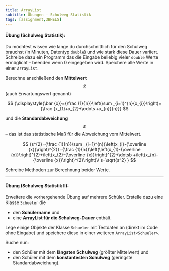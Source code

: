```yaml
---
title: ArrayList
subtitle: Übungen – Schulweg Statistik
tags: [assignment,3BHELS]
---
```


<script src="https://cdn.mathjax.org/mathjax/latest/MathJax.js?config=TeX-AMS-MML_HTMLorMML" type="text/javascript"></script>

#### **Übung (Schulweg Statistik):**

Du möchtest wissen wie lange du durchschnittlich für den Schulweg brauchst (in Minuten, Datentyp `double`) und wie stark diese Dauer variiert. Schreibe dazu ein Programm das die Eingabe beliebig vieler `double` Werte ermöglicht – beenden wenn 0 eingegeben wird. Speichere alle Werte in einer `ArrayList`. 

Berechne anschließend den **Mittelwert** $$\displaystyle{\bar {x}}$$ (auch Erwartungswert genannt) 

$$
{\displaystyle{\bar {x}}={\frac {1}{n}}\left(\sum _{i=1}^{n}{x_{i}}\right)={\frac {x_{1}+x_{2}+\cdots +x_{n}}{n}}}
$$


und die **Standardabweichung** $$s$$ – das ist das statistische Maß für die Abweichung vom Mittelwert.

$$
{s^{2}={\frac {1}{n}}\sum _{i=1}^{n}{\left(x_{i}-{\overline {x}}\right)^{2}}={\frac {1}{n}}\left(\left(x_{1}-{\overline {x}}\right)^{2}+\left(x_{2}-{\overline {x}}\right)^{2}+\dotsb +\left(x_{n}-{\overline {x}}\right)^{2}\right)\\
s=\sqrt{s^2}
}
$$

Schreibe Methoden zur Berechnung beider Werte. 




---

#### **Übung (Schulweg Statistik II):**

Erweitere die vorhergehende Übung auf mehrere Schüler. Erstelle dazu eine Klasse `Schueler` die 

- den **Schülername** und 
- eine **ArrayList für die Schulweg-Dauer** enthält.

Lege einige Objekte der Klasse `Schueler` mit Testdaten an (direkt im Code ohne Eingabe) und speichere diese in einer weiteren `ArrayList<Schueler>`.

Suche nun:

- den Schüler mit dem **längsten Schulweg** (größter Mittelwert) und 
- den Schüler mit dem **konstantesten Schulweg** (geringste Standardabweichung).

